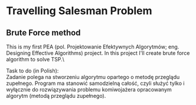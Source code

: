 # Travelling Salesman Problem
## Brute Force method

This is my first PEA (pol. Projektowanie Efektywnych Algorytmów; eng. Designing Effective Algorithms) project.
In this project I'll create brute force algorithm to solve TSP.\

Task to do (in Polish):\
Zadanie polega na stworzeniu algorytmu opartego o metodę przeglądu zupełnego. Program ma stanowić samodzielną całość, czyli służyć tylko i wyłącznie do rozwiązywania problemu komiwojażera opracowanym algorytm (metodą przeglądu zupełnego).